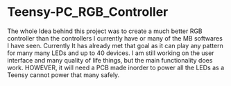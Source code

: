 # Teensy-PC_RGB_Controller
 
The whole Idea behind this project was to create a much better RGB controller than the controllers I currently have or many of the MB softwares I have seen. Currently It has already met that goal as it can play any pattern for many many LEDs and up to 40 devices. I am still working on the user interface and many quality of life things, but the main functionality does work. HOWEVER, it will need a PCB made inorder to power all the LEDs as a Teensy cannot power that many safely.
